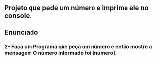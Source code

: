 ## Projeto que pede um número e imprime ele no console.

## Enunciado

<h3> 2- Faça um Programa que peça um número e então mostre a mensagem O número informado foi [número].</h3>
